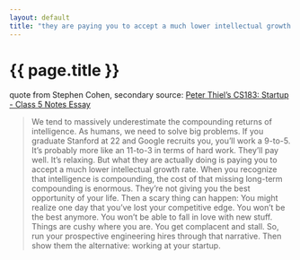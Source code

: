 ```yaml
---
layout: default
title: "they are paying you to accept a much lower intellectual growth rate"
---
```


# {{ page.title }}

quote from Stephen Cohen, secondary source: [Peter Thiel’s CS183: Startup - Class 5 Notes Essay](http://blakemasters.tumblr.com/post/21437840885/peter-thiels-cs183-startup-class-5-notes-essay)

> We tend to massively underestimate the compounding returns of intelligence. As humans, we need to solve big problems. If you graduate Stanford at 22 and Google recruits you, you’ll work a 9-to-5. It’s probably more like an 11-to-3 in terms of hard work. They’ll pay well. It’s relaxing. But what they are actually doing is paying you to accept a much lower intellectual growth rate. When you recognize that intelligence is compounding, the cost of that missing long-term compounding is enormous. They’re not giving you the best opportunity of your life. Then a scary thing can happen: You might realize one day that you’ve lost your competitive edge. You won’t be the best anymore. You won’t be able to fall in love with new stuff. Things are cushy where you are. You get complacent and stall. So, run your prospective engineering hires through that narrative. Then show them the alternative: working at your startup.
